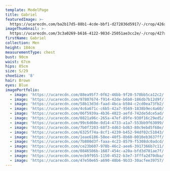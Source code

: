 ```yaml
---
template: ModelPage
title: Gabriel
featuredImage: >-
  https://ucarecdn.com/ba2b17d5-88b1-4cde-bbf1-d272836d5917/-/crop/426x228/0,44/-/preview/
imageThumbnail: >-
  https://ucarecdn.com/3c3a0269-b616-4122-983d-25051ae3cc2e/-/crop/427x279/0,5/-/preview/
firstName: Gabriel
collection: Men
height: 184cm
measurementType: chest
bust: 90cm
waist: 67cm
hips: 85cm
size: S/29
shoeSize: '8'
hair: Brown
eyes: Blue
imagePortfolio:
  - image: 'https://ucarecdn.com/88ea95f7-0f62-46bb-9f20-570bb5ca12c2/'
  - image: 'https://ucarecdn.com/97807674-f914-42de-b6b0-186db7b12d9f/'
  - image: 'https://ucarecdn.com/58b13d3d-faad-4bca-b504-c2cd0ea73fb2/'
  - image: 'https://ucarecdn.com/4c6a671c-c6b5-42a7-9569-1838b9ec4a60/'
  - image: 'https://ucarecdn.com/06f5939a-4b36-4823-aefd-742de5dce5ad/'
  - image: 'https://ucarecdn.com/0821a96c-265a-47ef-89fe-930f16c29ed5/'
  - image: 'https://ucarecdn.com/99c6d60e-0d14-4733-a1a7-553bb9f63099/'
  - image: 'https://ucarecdn.com/7b0f7203-68f3-4d63-bd63-80c9ebd5f68e/'
  - image: 'https://ucarecdn.com/6325f74a-8cf1-4239-b452-94df02c51043/'
  - image: 'https://ucarecdn.com/1eae6186-58ee-40f5-8b60-0010eb3637ff/'
  - image: 'https://ucarecdn.com/7b800d3f-faaa-4c23-8579-f5308dc0adcd/'
  - image: 'https://ucarecdn.com/ce23b607-978b-46c2-aee6-3917366b7c11/'
  - image: 'https://ucarecdn.com/0846506b-1607-454c-a20a-bfd3d701ae7f/'
  - image: 'https://ucarecdn.com/ecb9f955-1150-4522-b3e7-3fffa2d70dba/'
  - image: 'https://ucarecdn.com/47e50e65-a690-48b6-9b33-30acfee39757/'
---
```


